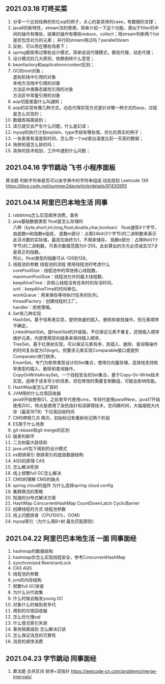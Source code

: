 ## 2021.03.18 叮咚买菜
1. 分享一个比较经典的优化sql的例子，关心的是具体的case，有数据的支撑；
2. java8的新特性，stream流的使用，简单介绍一下这个功能，类似于filter的中间的操作有哪些，结果的操作有哪些reduce，collect；用stream判断两个list是否包含对方的元素；
   并行的stream用过吗？parallelSteam
3. 反射，可以用在哪些场景下；
4. spring框架用过哪些设计模式，简单说说代理模式，静态代理，动态代理；
5. 设计模式的几大原则，依赖倒转什么意思；
6. beanfactory和applicationncontext区别；
7. GC的root对象；  
   虚拟机栈中引用的对象  
   本地方法栈中引用的对象  
   方法区中类静态属性引用的对象  
   方法区中常量引用的对象 
8. aop切面里面什么叫通知；
9. aop的实现有哪几种方式，动态代理实现方式是针对哪一种方式的aop，过程是怎么实现的；
10. 数据库隔离级别；
11. 读已提交会产生什么问题，什么是幻读；
12. mysql的执行计划explain，type字段有哪些值，优化的真实的例子；
13. 一张表里有温度和时间，怎么用一个sql查出温度比前一天高的数据；
14. 快排知道怎么排的吗；
15. 具体的技术规划，工作中遇到什么问题；
    
## 2021.04.16 字节跳动 飞书 小程序面板
算法题 判断字符串是否可以由字典中的字符串组成 动态规划  Leetcode 139  
https://blog.csdn.net/summer2day/article/details/97430955

## 2021.04.14 阿里巴巴本地生活 同事
1. rabbitmq怎么实现顺序消费，事务
2. java基础数据类型 float是怎么存储的  
   八种（byte,short,int,long,float,double,char,boolean）
   float通常4个字节，由底数m和指数e组成，
   底数m部分：占用24bit(3个字节)的二进制数来表示此浮点数的实际值，最高位始终为1，不用来储存。
   指数e部分：占用8bit(1个字节)的二进制数，可表示数值范围为0-255。此处算出的次方必须减去127才是真正的指数。  
   所以，float类型的指数可从-126到128。
4. 线程池的参数 线程池的流程 使用线程池时考虑什么  
   corePoolSize：线程池中的常驻核心线程数。  
   maximumPoolSize：线程池允许的最大线程数。  
   keepAliveTime：非核心线程没有任务时的存活时间。  
   unit：keepAliveTime的时间单位。  
   workQueue：用来保存等待执行任务的队列。  
   threadFactory：创建线程的工厂。  
   handler：拒绝策略。  
5. Set有几种实现  
   HashSet。基于哈希表实现，提供快速的插入、删除和查找操作，但元素顺序不确定。  
   LinkedHashSet。是HashSet的升级版，不仅保证元素不重复，还按插入顺序维护元素，内部使用双向链表来保持插入顺序。  
   TreeSet。基于红黑树实现，可以保证元素有序，其插入、删除、查询等操作的时间复杂度为O(logn)，但要求元素实现Comparable接口或提供Comparator进行排序。  
   EnumSet。专门为枚举类型设计的Set集合，使用位向量存储，高效地支持枚举类型的插入、删除和查询操作。  
   CopyOnWriteArraySet。一个线程安全的Set集合，基于Copy-On-Write技术实现，适用于读多写少的场景，但在修改时需要复制数组，可能会影响性能。  
6. HashMap是怎么扩容的
7. JVM用的什么垃圾回收器  
   java9开始使用G1，之前老年代使用cms，年轻代是用parallNew，java17开始使用ZGC，特点是使用了染色指针和读屏障技术，空间换时间，大幅缩短大内存（最高16TB）下垃圾回收时间
8. CMS停顿几次
   两次，初始标记和重新标记两个阶段
9. ES用于什么场景
10. git rebase和git merge的区别
11. 链表判断环
12. 二叉树最大路径和
13. java.util包下用到的设计模式
14. es倒排索引 倒排索引的底层数据结构
15. AQS的原理 CAS
16. 怎么解决死锁
17. 线上频繁full GC怎么解决
18. CMS的理解 CMS的缺点
19. spring cloud的组件 为什么选择spring cloud config
20. 集群限流的策略
21. 知道的分布式解决方案
22. HashMap ConcurrentHashMap CountDownLatch CyclicBarrier
23. 创建线程的方式 线程池参数
24. 线上问题排查（CPU100%，OOM）
25. mysql索引（为什么用B+树 最左匹配原则）

## 2021.04.22 阿里巴巴本地生活 一面 同事面经
1. hashmap的数据结构
2. hashmap你怎么实现线程安全，参考ConcurrentHashMap
3. synchronized  ReentrantLock
4. CAS  AQS
5. 线程池的参数
6. jvm的内存结构
7. 频繁full GC排查
8. 为什么分代收集
9. 什么时候会触发young GC
10. 对象什么时候到老年代
11. 用到的垃圾回收器
12. 怎么优化慢sql
13. 什么情况索引失效
14. 事务隔离级别  怎么解决幻读
15. 怎么保证消息的可靠性
16. 消息的顺序消费
    
## 2021.04.23 字节跳动 同事面经
1. 算法题 合并区间  排序+双指针 https://leetcode-cn.com/problems/merge-intervals/
